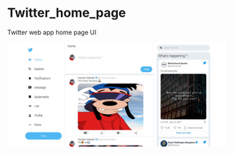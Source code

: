 # Twitter_home_page
Twitter web app home page UI 

![Twitter UI-Clone](https://raw.githubusercontent.com/sush1998/Twitter_home_page/main/images/Twitter-UI.JPG)
